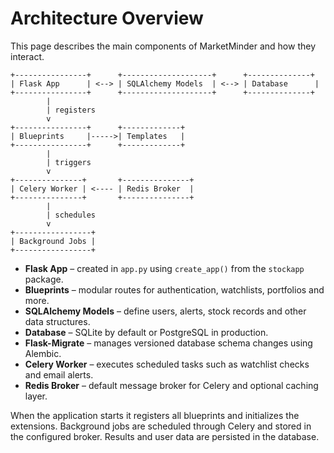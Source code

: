 # Architecture Overview

This page describes the main components of MarketMinder and how they interact.

```
+----------------+      +--------------------+      +--------------+
| Flask App      | <--> | SQLAlchemy Models  | <--> | Database      |
+----------------+      +--------------------+      +--------------+
        |
        | registers
        v
+----------------+      +-------------+
| Blueprints     |----->| Templates   |
+----------------+      +-------------+
        |
        | triggers
        v
+---------------+       +---------------+
| Celery Worker | <---- | Redis Broker  |
+---------------+       +---------------+
        |
        | schedules
        v
+-----------------+
| Background Jobs |
+-----------------+
```

- **Flask App** – created in `app.py` using `create_app()` from the `stockapp` package.
- **Blueprints** – modular routes for authentication, watchlists, portfolios and more.
- **SQLAlchemy Models** – define users, alerts, stock records and other data structures.
- **Database** – SQLite by default or PostgreSQL in production.
- **Flask-Migrate** – manages versioned database schema changes using Alembic.
- **Celery Worker** – executes scheduled tasks such as watchlist checks and email alerts.
- **Redis Broker** – default message broker for Celery and optional caching layer.

When the application starts it registers all blueprints and initializes the
extensions. Background jobs are scheduled through Celery and stored in the
configured broker. Results and user data are persisted in the database.
